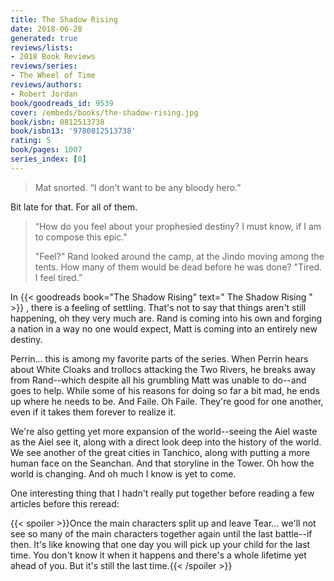 ```yaml
---
title: The Shadow Rising
date: 2018-06-28
generated: true
reviews/lists:
- 2018 Book Reviews
reviews/series:
- The Wheel of Time
reviews/authors:
- Robert Jordan
book/goodreads_id: 9539
cover: /embeds/books/the-shadow-rising.jpg
book/isbn: 0812513738
book/isbn13: '9780812513738'
rating: 5
book/pages: 1007
series_index: [0]
---
```

> Mat snorted. “I don’t want to be any bloody hero.”

Bit late for that. For all of them.  

<!--more-->

>  “How do you feel about your prophesied destiny? I must know, if I am to compose this epic."  
>
>  "Feel?" Rand looked around the camp, at the Jindo moving among the tents. How many of them would be dead before he was done? "Tired. I feel tired.”  

In {{< goodreads book="The Shadow Rising" text=" The Shadow Rising " >}} , there is a feeling of settling. That's not to say that things aren't still happening, oh they very much are. Rand is coming into his own and forging a nation in a way no one would expect, Matt is coming into an entirely new destiny.  

Perrin... this is among my favorite parts of the series. When Perrin hears about White Cloaks and trollocs attacking the Two Rivers, he breaks away from Rand--which despite all his grumbling Matt was unable to do--and goes to help. While some of his reasons for doing so far a bit mad, he ends up where he needs to be. And Faile. Oh Faile. They're good for one another, even if it takes them forever to realize it.  

We're also getting yet more expansion of the world--seeing the Aiel waste as the Aiel see it, along with a direct look deep into the history of the world. We see another of the great cities in Tanchico, along with putting a more human face on the Seanchan. And that storyline in the Tower. Oh how the world is changing. And oh much I know is yet to come.  

One interesting thing that I hadn't really put together before reading a few articles before this reread:  

{{< spoiler >}}Once the main characters split up and leave Tear... we'll not see so many of the main characters together again until the last battle--if then. It's like knowing that one day you will pick up your child for the last time. You don't know it when it happens and there's a whole lifetime yet ahead of you. But it's still the last time.{{< /spoiler >}}